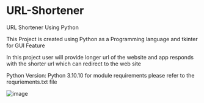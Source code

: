 # URL-Shortener
URL Shortener Using Python

This Project is created using Python as a Programming language and tkinter for GUI Feature

In this project user will provide longer url of the website and app responds with the shorter url which can redirect to the web site

Python Version: Python 3.10.10
for module requirements please refer to the requriements.txt file

![image](https://user-images.githubusercontent.com/114934305/233771045-efb3e5bf-a2f3-47eb-9486-e45e4be564ef.png)
